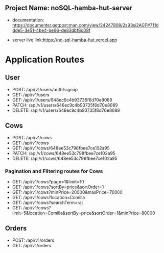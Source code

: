 ## Project Name: noSQL-hamba-hut-server

- documentation: https://documenter.getpost:man.com/view/24247808/2s93si2AGF#711ddde5-3e51-4be4-be66-de83dbf8c08f

- server live link:https://no-sql-hamba-hut.vercel.app

# Application Routes

## User

- POST: /api/v1/users/auth/signup
- GET: /api/v1/users
- GET: /api/v1/users/648ec9c4b93735f8d70e8089
- PATCH: /api/v1/users/648ec9c4b93735f8d70e8089
- DELETE: /api/v1/users/648ec9c4b93735f8d70e8089

## Cows

- POST: /api/v1/cows
- GET: /api/v1/cows
- GET: /api/v1/cows/648ee53c798fbee7ce102a95
- PATCH: /api/v1/cows/648ee53c798fbee7ce102a95
- DELETE: /api/v1/cows/648ee53c798fbee7ce102a95

### Pagination and Filtering routes for Cows

- GET: /api/v1/cows?page=1&limit=10
- GET: /api/v1/cows?sortBy=price&sortOrder=1
- GET: /api/v1/cows?minPrice=20000&maxPrice=70000
- GET: /api/v1/cows?location=Comilla
- GET: /api/v1/cows?searchTerm=raj
- GET: /api/v1/cows?limit=5&location=Comilla&sortBy=price&sortOrder=1&minPrice=80000

## Orders

- POST: /api/v1/orders
- GET: /api/v1/orders

